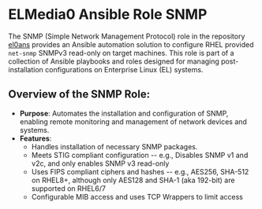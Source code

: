 # ELMedia0 Ansible Role SNMP

The SNMP (Simple Network Management Protocol) role in the repository [el0ans](https://github.com/BJSmithIEEE/el0ans/) provides an Ansible automation solution to configure RHEL provided `net-snmp` SNMPv3 read-only on target machines.  This role is part of a collection of Ansible playbooks and roles designed for managing post-installation configurations on Enterprise Linux (EL) systems.

## Overview of the SNMP Role:

- **Purpose**: Automates the installation and configuration of SNMP, enabling remote monitoring and management of network devices and systems.
- **Features**:
  - Handles installation of necessary SNMP packages.
  - Meets STIG compliant configuration -- e.g., Disables SNMP v1 and v2c, and only enables SNMP v3 read-only
  - Uses FIPS compliant ciphers and hashes -- e.g., AES256, SHA-512 on RHEL8+, although only AES128 and SHA-1 (aka 192-bit) are supported on RHEL6/7
  - Configurable MIB access and uses TCP Wrappers to limit access
   
